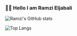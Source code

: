 ### 👋🏻 Hello I am Ramzi Eljabali

![Ramzi's GitHub stats](https://github-readme-stats.vercel.app/api?username=RamziJabali&show_icons=true&theme=tokyonight)

![Top Langs](https://github-readme-stats.vercel.app/api/top-langs/?username=RamziJabali&layout=compact&hide=cmake,makefile,c&theme=tokyonight)


<!--
**RamziJabali/RamziJabali** is a ✨ _special_ ✨ repository because its `README.md` (this file) appears on your GitHub profile.

Here are some ideas to get you started:

- 🔭 I’m currently working on ...
- 🌱 I’m currently learning ...
- 👯 I’m looking to collaborate on ...
- 🤔 I’m looking for help with ...
- 💬 Ask me about ...
- 📫 How to reach me: ...

- ⚡ Fun fact: ...
-->
